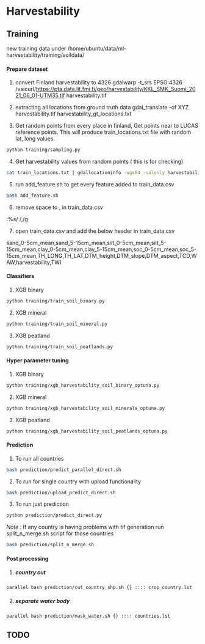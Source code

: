 
# Harvestability

## Training

new training data under /home/ubuntu/data/ml-harvestability/training/soildata/

#### Prepare dataset
1. convert Finland harvestability to 4326
 gdalwarp -t_srs EPSG:4326 /vsicurl/https://pta.data.lit.fmi.fi/geo/harvestability/KKL_SMK_Suomi_2021_06_01-UTM35.tif harvestability.tif

2. extracting all locations from ground truth data
 gdal_translate -of XYZ harvestability.tif harvestability_gt_locations.txt
 
3. Get random points from every place in finland, Get points near to LUCAS reference points. This will produce train_locations.txt file with random lat, long values.

```sh
python training/sampling.py
```

4. Get harvestability values from random points ( this is for checking)

```sh
cat train_locations.txt | gdallocationinfo -wgs84 -valonly harvestability.tif > train_harvestability.txt
```
 
5. run add_feature.sh to get every feature added to train_data.csv

```sh
bash add_feature.sh
```

6. remove space to , in train_data.csv

 :%s/ /,/g
 
7. open train_data.csv and add the below header in train_data.csv

sand_0-5cm_mean,sand_5-15cm_mean,silt_0-5cm_mean,silt_5-15cm_mean,clay_0-5cm_mean,clay_5-15cm_mean,soc_0-5cm_mean,soc_5-15cm_mean,TH_LONG,TH_LAT,DTM_height,DTM_slope,DTM_aspect,TCD,WAW,harvestability,TWI

#### Classifiers

1. XGB binary
```sh
python training/train_soil_binary.py
```
2. XGB mineral
```sh
python training/train_soil_mineral.py
```
3. XGB peatland
```sh
python training/train_soil_peatlands.py
```

#### Hyper parameter tuning

1. XGB binary
```sh
python training/xgb_harvestability_soil_binary_optuna.py
```
2. XGB mineral
```sh
python training/xgb_harvestability_soil_minerals_optuna.py
```
3. XGB peatland
```sh
python training/xgb_harvestability_soil_peatlands_optuna.py
```

#### Prediction

1. To run all countries

```sh
bash prediction/predict_parallel_direct.sh
```
2. To run for single country with upload functionality

```sh
bash prediction/upload_predict_direct.sh
```

3. To run just prediction 


```sh
python prediction/predict_direct.py
```

*Note* : If any country is having problems with tif generation run split_n_merge.sh script for those countries

```sh
bash prediction/split_n_merge.sh
```

#### Post processing

1. ##### country cut

```sh
parallel bash prediction/cut_country_shp.sh {} :::: crop_country.lst
```
2. ##### separate water body
```sh
parallel bash prediction/mask_water.sh {} :::: countries.lst 
```
## TODO



